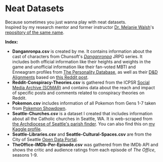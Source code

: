 # Neat Datasets
Because sometimes you just wanna play with neat datasets. 
<br>
Inspired by my research mentor and former instructor [Dr. Melanie Walsh](https://melaniewalsh.org/)'s [repository of the same name](https://github.com/melaniewalsh/Neat-Datasets).

**Index:**
<br>
- **Danganronpa.csv** is created by me. It contains information about the cast of characters from Chunsoft's *[Danganronpa](https://danganronpa.us/)* JRPG series. It includes both official information like their heights and weights in the game and unofficial information like their fan-voted MBTI and Enneagram profiles from [The Personality Database](https://www.personality-database.com/), as well as their [D&D Alignments](https://dungeonsdragons.fandom.com/wiki/Alignment) based on [this Reddit post](https://preview.redd.it/8xirl75dgy781.png?auto=webp&s=5fea6c4c98b35ebc737fc62242f1d0bb40c27733). 
- **Reddit-Conspiracy-Theories.csv** is gathered from the ICPSR [Social Media Archive (SOMAR)](https://socialmediaarchive.org/?ln=en) and contains data about the reach and impact of specific posts and comments related to conspiracy theories on Reddit.
- **Pokemon.csv** includes information of all Pokemon from Gens 1-7 taken from [Pokemon Showdown](https://play.pokemonshowdown.com/).
- **Seattle-Churches.csv** is a dataset I created that includes information about all the Catholic churches in Seattle, WA. It is web-scraped from [the Archdiocese of Seattle's parish finder](https://archseattle.org/parish-finder/). You can also find this on [my Kaggle profile](https://www.kaggle.com/datasets/chesspiece99/archdiocese-of-seattle-churches).
- **Seattle-Libraries.csv** and **Seattle-Cultural-Spaces.csv** are from the City of Seattle [Open Data Portal](https://data.seattle.gov/).
- **TheOffice-IMDb-Per-Episode.csv** was gathered from the IMDb API and shows the critic and audience ratings from each episode of *The Office*, seasons 1-9.
